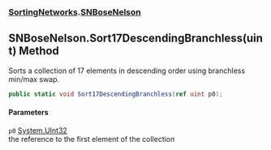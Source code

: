 ### [SortingNetworks](./SortingNetworks.md 'SortingNetworks').[SNBoseNelson](./SortingNetworks-SNBoseNelson.md 'SortingNetworks.SNBoseNelson')
## SNBoseNelson.Sort17DescendingBranchless(uint) Method
Sorts a collection of 17 elements in descending order using branchless min/max swap.  
```csharp
public static void Sort17DescendingBranchless(ref uint p0);
```
#### Parameters
<a name='SortingNetworks-SNBoseNelson-Sort17DescendingBranchless(uint)-p0'></a>
`p0` [System.UInt32](https://docs.microsoft.com/en-us/dotnet/api/System.UInt32 'System.UInt32')  
the reference to the first element of the collection  
  
